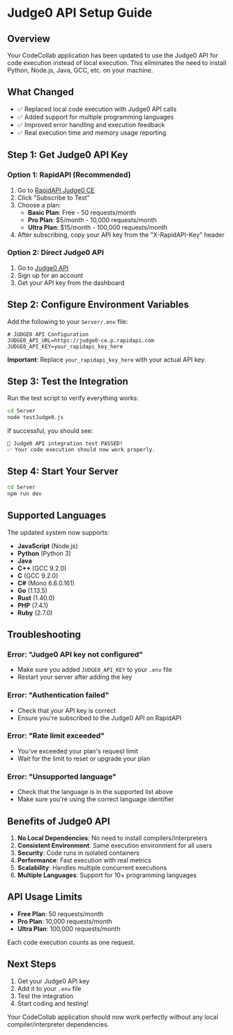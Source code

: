 # Judge0 API Setup Guide

## Overview
Your CodeCollab application has been updated to use the Judge0 API for code execution instead of local execution. This eliminates the need to install Python, Node.js, Java, GCC, etc. on your machine.

## What Changed
- ✅ Replaced local code execution with Judge0 API calls
- ✅ Added support for multiple programming languages
- ✅ Improved error handling and execution feedback
- ✅ Real execution time and memory usage reporting

## Step 1: Get Judge0 API Key

### Option 1: RapidAPI (Recommended)
1. Go to [RapidAPI Judge0 CE](https://rapidapi.com/judge0-official/api/judge0-ce/)
2. Click "Subscribe to Test" 
3. Choose a plan:
   - **Basic Plan**: Free - 50 requests/month
   - **Pro Plan**: $5/month - 10,000 requests/month
   - **Ultra Plan**: $15/month - 100,000 requests/month
4. After subscribing, copy your API key from the "X-RapidAPI-Key" header

### Option 2: Direct Judge0 API
1. Go to [Judge0 API](https://api.judge0.com/)
2. Sign up for an account
3. Get your API key from the dashboard

## Step 2: Configure Environment Variables

Add the following to your `Server/.env` file:

```env
# JUDGE0 API Configuration
JUDGE0_API_URL=https://judge0-ce.p.rapidapi.com
JUDGE0_API_KEY=your_rapidapi_key_here
```

**Important**: Replace `your_rapidapi_key_here` with your actual API key.

## Step 3: Test the Integration

Run the test script to verify everything works:

```bash
cd Server
node testJudge0.js
```

If successful, you should see:
```
🎉 Judge0 API integration test PASSED!
✅ Your code execution should now work properly.
```

## Step 4: Start Your Server

```bash
cd Server
npm run dev
```

## Supported Languages

The updated system now supports:
- **JavaScript** (Node.js)
- **Python** (Python 3)
- **Java**
- **C++** (GCC 9.2.0)
- **C** (GCC 9.2.0)
- **C#** (Mono 6.6.0.161)
- **Go** (1.13.5)
- **Rust** (1.40.0)
- **PHP** (7.4.1)
- **Ruby** (2.7.0)

## Troubleshooting

### Error: "Judge0 API key not configured"
- Make sure you added `JUDGE0_API_KEY` to your `.env` file
- Restart your server after adding the key

### Error: "Authentication failed"
- Check that your API key is correct
- Ensure you're subscribed to the Judge0 API on RapidAPI

### Error: "Rate limit exceeded"
- You've exceeded your plan's request limit
- Wait for the limit to reset or upgrade your plan

### Error: "Unsupported language"
- Check that the language is in the supported list above
- Make sure you're using the correct language identifier

## Benefits of Judge0 API

1. **No Local Dependencies**: No need to install compilers/interpreters
2. **Consistent Environment**: Same execution environment for all users
3. **Security**: Code runs in isolated containers
4. **Performance**: Fast execution with real metrics
5. **Scalability**: Handles multiple concurrent executions
6. **Multiple Languages**: Support for 10+ programming languages

## API Usage Limits

- **Free Plan**: 50 requests/month
- **Pro Plan**: 10,000 requests/month  
- **Ultra Plan**: 100,000 requests/month

Each code execution counts as one request.

## Next Steps

1. Get your Judge0 API key
2. Add it to your `.env` file
3. Test the integration
4. Start coding and testing!

Your CodeCollab application should now work perfectly without any local compiler/interpreter dependencies.
